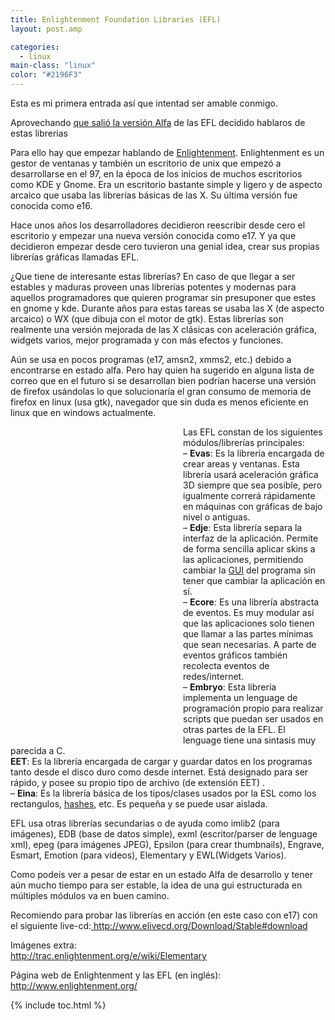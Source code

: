 ```yaml
---
title: Enlightenment Foundation Libraries (EFL)
layout: post.amp

categories:
  - linux
main-class: "linux"
color: "#2196F3"
---
```

Esta es mi primera entrada así que intentad ser amable conmigo.

Aprovechando <a href="http://www.enlightenment.org/p.php?p=news/show&l=en&news_id=23" target="_blank">que salió la versión Alfa</a> de las EFL decidido hablaros de estas librerias  
<span class="fullpost">
<p>
  Para ello hay que empezar hablando de <a href="http://es.wikipedia.org/wiki/Enlightenment" target="_blank">Enlightenment</a>. Enlightenment es un gestor de ventanas y también un escritorio de unix que empezó a desarrollarse en el 97, en la época de los inicios de muchos escritorios como KDE y Gnome. Era un escritorio bastante simple y ligero y de aspecto arcaico que usaba las librerías básicas de las X. Su última versión fue conocida como e16.
</p>
<p>
  Hace unos años los desarrolladores decidieron reescribir desde cero el escritorio y empezar una nueva versión conocida como e17. Y ya que decidieron empezar desde cero tuvieron una genial idea, crear sus propias librerías gráficas llamadas EFL.
</p>
<p>
  ¿Que tiene de interesante estas librerías? En caso de que llegar a ser estables y maduras proveen unas librerías potentes y modernas para aquellos programadores que quieren programar sin presuponer que estes en gnome y kde. Durante años para estas tareas se usaba las X (de aspecto arcaico) o WX (que dibuja con el motor de gtk). Estas librerías son realmente una versión mejorada de las X clásicas con aceleración gráfica, widgets varios, mejor programada y con más efectos y funciones.
</p>
<p>
  Aún se usa en pocos programas (e17, amsn2, xmms2, etc.) debido a encontrarse en estado alfa. Pero hay quien ha sugerido en alguna lista de correo que en el futuro si se desarrollan bien podrían hacerse una versión de firefox usándolas lo que solucionaría el gran consumo de memoria de firefox en linux (usa gtk), navegador que sin duda es menos eficiente en linux que en windows actualmente.
</p>
<div>
<a onblur="try {parent.deselectBloggerImageGracefully();} catch(e) {}" href="http://download.enlightenment.org/att/wiki/Elementary/elm-app-02.2.png" target="_blank"><amp-img style="margin: 0pt 10px 10px 0pt; float: left; cursor: pointer; width: 266px; height: 499px;" src="http://download.enlightenment.org/att/wiki/Elementary/elm-app-02.2.png" alt="" border="0" /></a>
</div>
<p>
  Las EFL constan de los siguientes módulos/librerías principales:<br /> &#8211; <span style="font-weight: bold;">Evas</span>: Es la librería encargada de crear areas y ventanas. Esta librería usará aceleración gráfica 3D siempre que sea posible, pero igualmente correrá rápidamente en máquinas con gráficas de bajo nivel o antiguas.<br /> &#8211; <span style="font-weight: bold;">Edje</span>: Esta librería separa la interfaz de la aplicación. Permite de forma sencilla aplicar skins a las aplicaciones, permitiendo cambiar la <a href="http://es.wikipedia.org/wiki/GUI" title="GUI" class="mw-redirect" target="_blank">GUI</a> del programa sin tener que cambiar la aplicación en sí.<br /> &#8211; <span style="font-weight: bold;">Ecore</span>: Es una librería abstracta de eventos. Es muy modular así que las aplicaciones solo tienen que llamar a las partes mínimas que sean necesarias. A parte de eventos gráficos también recolecta eventos de redes/internet.<br /> &#8211; <span style="font-weight: bold;">Embryo</span>: Esta librería implementa un lenguage de programación propio para realizar scripts que puedan ser usados en otras partes de la EFL. El lenguage tiene una sintasis muy parecida a C.<br /> <span style="font-weight: bold;">EET</span>: Es la librería encargada de cargar y guardar datos en los programas tanto desde el disco duro como desde internet. Está designado para ser rápido, y posee su propio tipo de archivo (de extensión EET) .<br /> &#8211; <span style="font-weight: bold;">Eina</span>: Es la librería básica de los tipos/clases usados por la ESL como los rectangulos, <a href="http://es.wikipedia.org/wiki/Tabla_hash" target="_blank">hashes</a>, etc. Es pequeña y se puede usar aislada.
</p>
<p>
  EFL usa otras librerías secundarias o de ayuda como imlib2 (para imágenes), EDB (base de datos simple), exml (escritor/parser de lenguage xml), epeg (para imágenes JPEG), Epsilon (para crear thumbnails), Engrave, Esmart, Emotion (para videos), Elementary y EWL(Widgets Varios).
</p>
<p>
  Como podeis ver a pesar de estar en un estado Alfa de desarrollo y tener aún mucho tiempo para ser estable, la idea de una gui estructurada en múltiples módulos va en buen camino.
</p>
<div>
<div>
</div>
<p>
</p>
<div>
</div>
<p>
</p></div>
<p>
      Recomiendo para probar las librerías en acción (en este caso con e17) con el siguiente live-cd:<a href="http://www.elivecd.org/Download/Stable#download" target="_blank"> http://www.elivecd.org/Download/Stable#download</a>
</p>
<p>
      Imágenes extra:<br /> <a href="http://trac.enlightenment.org/e/wiki/Elementary" target="_blank">http://trac.enlightenment.org/e/wiki/Elementary</a>
</p>
<p>
      Página web de Enlightenment y las EFL (en inglés): <a href="http://www.enlightenment.org/" target="_blank">http://www.enlightenment.org/</a><br /> </p></span>




{% include toc.html %}
